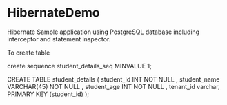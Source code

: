 # HibernateDemo
Hibernate  Sample application using PostgreSQL database including interceptor and statement inspector.

To create table

create sequence student_details_seq MINVALUE 1;

CREATE  TABLE student_details ( 
student_id INT NOT NULL ,
student_name VARCHAR(45) NOT NULL ,
student_age INT NOT NULL ,
tenant_id varchar,
PRIMARY KEY (student_id) );

